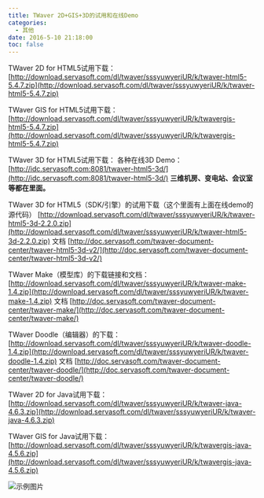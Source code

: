 ```yaml
---
title: TWaver 2D+GIS+3D的试用和在线Demo
categories:
  - 其他
date: 2016-5-10 21:18:00
toc: false
---
```


TWaver 2D for HTML5试用下载：
[http://download.servasoft.com/dl/twaver/sssyuwyeriUR/k/twaver-html5-5.4.7.zip](http://download.servasoft.com/dl/twaver/sssyuwyeriUR/k/twaver-html5-5.4.7.zip)

TWaver GIS for HTML5试用下载：
[http://download.servasoft.com/dl/twaver/sssyuwyeriUR/k/twavergis-html5-5.4.7.zip](http://download.servasoft.com/dl/twaver/sssyuwyeriUR/k/twavergis-html5-5.4.7.zip)

TWaver 3D for HTML5试用下载：
各种在线3D Demo：
[http://idc.servasoft.com:8081/twaver-html5-3d/](http://idc.servasoft.com:8081/twaver-html5-3d/)
**三维机房、变电站、会议室等都在里面。**

TWaver 3D for HTML5（SDK/引擎）的试用下载（这个里面有上面在线demo的源代码）
[http://download.servasoft.com/dl/twaver/sssyuwyeriUR/k/twaver-html5-3d-2.2.0.zip](http://download.servasoft.com/dl/twaver/sssyuwyeriUR/k/twaver-html5-3d-2.2.0.zip)
文档
[http://doc.servasoft.com/twaver-document-center/twaver-html5-3d-v2/](http://doc.servasoft.com/twaver-document-center/twaver-html5-3d-v2/)

TWaver Make（模型库）的下载链接和文档：
[http://download.servasoft.com/dl/twaver/sssyuwyeriUR/k/twaver-make-1.4.zip](http://download.servasoft.com/dl/twaver/sssyuwyeriUR/k/twaver-make-1.4.zip)
文档
[http://doc.servasoft.com/twaver-document-center/twaver-make/](http://doc.servasoft.com/twaver-document-center/twaver-make/)

TWaver Doodle（编辑器）的下载：
[http://download.servasoft.com/dl/twaver/sssyuwyeriUR/k/twaver-doodle-1.4.zip](http://download.servasoft.com/dl/twaver/sssyuwyeriUR/k/twaver-doodle-1.4.zip)
文档
[http://doc.servasoft.com/twaver-document-center/twaver-doodle/](http://doc.servasoft.com/twaver-document-center/twaver-doodle/)

TWaver 2D for Java试用下载：
[http://download.servasoft.com/dl/twaver/sssyuwyeriUR/k/twaver-java-4.6.3.zip](http://download.servasoft.com/dl/twaver/sssyuwyeriUR/k/twaver-java-4.6.3.zip)

TWaver GIS for Java试用下载：
[http://download.servasoft.com/dl/twaver/sssyuwyeriUR/k/twavergis-java-4.5.6.zip](http://download.servasoft.com/dl/twaver/sssyuwyeriUR/k/twavergis-java-4.5.6.zip)

![示例图片](http://7xvfir.com1.z0.glb.clouddn.com/TWaver%202D+GIS+3D%E7%9A%84%E8%AF%95%E7%94%A8%E5%92%8C%E5%9C%A8%E7%BA%BFDemo/1.png)